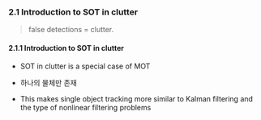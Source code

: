 ### 2.1 Introduction to SOT in clutter

> false detections = clutter.

#### 2.1.1 Introduction to SOT in clutter

- SOT in clutter is a special case of MOT 

- 하나의 물체만 존재 

- This makes single object tracking more similar to Kalman filtering and the type of nonlinear
filtering problems 

